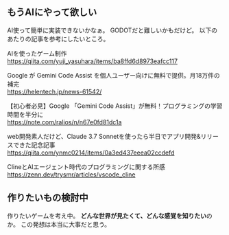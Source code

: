 ## もうAIにやって欲しい

AI使って簡単に実装できないかなぁ。
GODOTだと難しいかもだけど。
以下のあたりの記事を参考にしたいところ。

AIを使ったゲーム制作  
https://qiita.com/yuji_yasuhara/items/ba8ffd6d8973eafcc117
  
Google が Gemini Code Assist を個人ユーザー向けに無料で提供。月18万件の補完  
https://helentech.jp/news-61542/
  
【初心者必見】Google 「Gemini Code Assist」が無料！プログラミングの学習時間を半分に  
https://note.com/ralios/n/n67e0fd81dc1a
  
web開発素人だけど、Claude 3.7 Sonnetを使ったら半日でアプリ開発&リリースできた記念記事  
https://qiita.com/ynmc0214/items/0a3ed437eeea02ccdefd
  
ClineとAIエージェント時代のプログラミングに関する所感  
https://zenn.dev/trysmr/articles/vscode_cline

## 作りたいもの検討中

作りたいゲームを考え中。
**どんな世界が見たくて、どんな感覚を知りたい**のか。
この発想は本当に大事だと思う。

